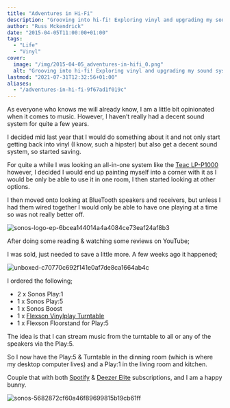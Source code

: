 ```yaml
---
title: "Adventures in Hi-Fi"
description: "Grooving into hi-fi! Exploring vinyl and upgrading my sound system with Sonos speakers."
author: "Russ Mckendrick"
date: "2015-04-05T11:00:00+01:00"
tags:
  - "Life"
  - "Vinyl"
cover:
  image: "/img/2015-04-05_adventures-in-hifi_0.png"
  alt: "Grooving into hi-fi! Exploring vinyl and upgrading my sound system with Sonos speakers."
lastmod: "2021-07-31T12:32:56+01:00"
aliases:
  - "/adventures-in-hi-fi-9f67ad1f019c"
---
```


As everyone who knows me will already know, I am a little bit opinionated when it comes to music. However, I haven’t really had a decent sound system for quite a few years.

I decided mid last year that I would do something about it and not only start getting back into vinyl (I know, such a hipster) but also get a decent sound system, so started saving.

For quite a while I was looking an all-in-one system like the [Teac LP-P1000](http://www.teac.com/product/lp-p1000/ "Teac LP-P1000") however, I decided I would end up painting myself into a corner with it as I would be only be able to use it in one room, I then started looking at other options.

I then moved onto looking at BlueTooth speakers and receivers, but unless I had them wired together I would only be able to have one playing at a time so was not really better off.

![sonos-logo-ep-6bcea144014a4a4084ce73eaf24af8b3](/img/2015-04-05_adventures-in-hifi_1.jpg)

After doing some reading & watching some reviews on YouTube;

I was sold, just needed to save a little more. A few weeks ago it happened;

![unboxed-c70770c692f141e0af7de8ca1664ab4c](/img/2015-04-05_adventures-in-hifi_2.png)

I ordered the following;

- 2 x Sonos Play:1
- 1 x Sonos Play:5
- 1 x Sonos Boost
- 1 x [Flexson Vinylplay Turntable](http://www.whathifi.com/news/ifa-2014-flexson-introduces-sonos-ready-vinylplay-digital-turntable)
- 1 x Flexson Floorstand for Play:5

The idea is that I can stream music from the turntable to all or any of the speakers via the Play:5.

So I now have the Play:5 & Turntable in the dinning room (which is where my desktop computer lives) and a Play:1 in the living room and kitchen.

Couple that with both [Spotify](https://www.spotify.com/uk/ "Spotify") & [Deezer Elite](http://www.deezer.com/offers/elite "Deezer Elite") subscriptions, and I am a happy bunny.

![sonos-5682872cf60a46f89699815b19cb61ff](/img/2015-04-05_adventures-in-hifi_3.png)
